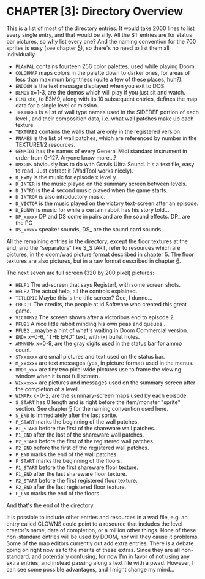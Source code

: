# CHAPTER [3]: Directory Overview
This is a list of most of the directory entries. It would take 2000 lines to list every single entry, and that would be silly. All the ST entries are for status bar pictures, so why list every one? And the naming convention for the 700 sprites is easy (see chapter [5][5]), so there's no need to list them all individually.

- `PLAYPAL` contains fourteen 256 color palettes, used while playing Doom.
- `COLORMAP` maps colors in the palette down to darker ones, for areas of less than maximum brightness (quite a few of these places, huh?).
- `ENDOOM` is the text message displayed when you exit to DOS.
- `DEMOx` x=1-3, are the demos which will play if you just sit and watch.
- `E1M1` etc, to E3M9, along with its 10 subsequent entries, defines the map data for a single level or mission.
- `TEXTURE1` is a list of wall type names used in the SIDEDEF portion of each level , and their composition data, i.e. what wall patches make up each texture.
- `TEXTURE2` contains the walls that are only in the registered version.
- `PNAMES` is the list of wall patches, which are referenced by number in the TEXTURE1/2 resources.
- `GENMIDI` has the names of every General Midi standard instrument in order from 0-127. Anyone know more...?
- `DMXGUS` obviously has to do with Gravis Ultra Sound. It's a text file, easy to read. Just extract it (WadTool works nicely).
- `D_ExMy` is the music for episode x level y.
- `D_INTER` is the music played on the summary screen between levels.
- `D_INTRO` is the 4 second music played when the game starts.
- `D_INTROA` is also introductory music.
- `D_VICTOR` is the music played on the victory text-screen after an episode.
- `D_BUNNY` is music for while a certain rabbit has his story told...
- `DP_xxxxx` DP and DS come in pairs and are the sound effects. DP_ are the PC
- `DS_xxxxx` speaker sounds, DS_ are the sound card sounds.

All the remaining entries in the directory, except the floor textures at the end, and the "separators" like S_START, refer to resources which are pictures, in the doom/wad picture format described in chapter [5][5]. The floor textures are also pictures, but in a raw format described in chapter [6][6].

The next seven are full screen (320 by 200 pixel) pictures:

- `HELP1` The ad-screen that says Register!, with some screen shots.
- `HELP2` The actual help, all the controls explained.
- `TITLEPIC` Maybe this is the title screen? Gee, I dunno...
- `CREDIT` The credits, the people at id Software who created this great game.
- `VICTORY2` The screen shown after a victorious end to episode 2.
- `PFUB1` A nice little rabbit minding his own peas and queues...
- `PFUB2` ...maybe a hint of what's waiting in Doom Commercial version.
- `ENDx` x=0-6, "THE END" text, with (x) bullet holes.
- `AMMNUMx` x=0-9, are the gray digits used in the status bar for ammo count.
- `STxxxxxx` are small pictures and text used on the status bar.
- `M_xxxxxx` are text messages (yes, in picture format) used in the menus.
- `BRDR_xxx` are tiny two pixel wide pictures use to frame the viewing window when it is not full screen.
- `WIxxxxxx` are pictures and messages used on the summary screen after the completion of a level.
- `WIMAPx` x=0-2, are the summary-screen maps used by each episode.
- `S_START` has 0 length and is right before the item/monster "sprite" section. See chapter [5] for the naming convention used here.
- `S_END` is immediately after the last sprite.
- `P_START` marks the beginning of the wall patches.
- `P1_START` before the first of the shareware wall patches.
- `P1_END` after the last of the shareware wall patches.
- `P2_START` before the first of the registered wall patches.
- `P2_END` before the first of the registered wall patches.
- `P_END` marks the end of the wall patches.
- `F_START` marks the beginning of the floors.
- `F1_START` before the first shareware floor texture.
- `F1_END` after the last shareware floor texture.
- `F2_START` before the first registered floor texture.
- `F2_END` after the last registered floor texture.
- `F_END` marks the end of the floors.

And that's the end of the directory.

It is possible to include other entries and resources in a wad file, e.g. an entry called CLOWNS could point to a resource that includes the level creator's name, date of completion, or a million other things. None of these non-standard entries will be used by DOOM, nor will they cause it problems. Some of the map editors currently out add extra entries. There is a debate going on right now as to the merits of these extras. Since they are all non-standard, and potentially confusing, for now I'm in favor of not using any extra entries, and instead passing along a text file with a pwad. However, I can see some possible advantages, and I might change my mind...

[5]: ./Chapter5.md
[6]: ./Chapter6.md
